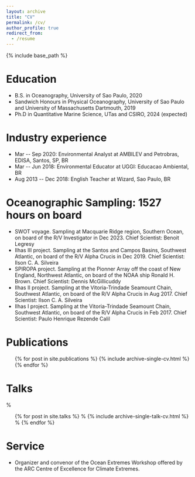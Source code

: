 ```yaml
---
layout: archive
title: "CV"
permalink: /cv/
author_profile: true
redirect_from:
  - /resume
---
```


{% include base_path %}

Education
======
* B.S. in Oceanography, University of Sao Paulo, 2020
* Sandwich Honours in Physical Oceanography, University of Sao Paulo and University of Massachusetts Dartmouth, 2019
* Ph.D in Quantitative Marine Science, UTas and CSIRO, 2024 (expected)

Industry experience
======
* Mar -- Sep 2020: Environmental Analyst at AMBILEV and Petrobras, EDISA, Santos, SP, BR
* Mar -- Jun 2018: Environmental Educator at UGGI: Educacao Ambiental, BR
* Aug 2013 -- Dec 2018: English Teacher at Wizard, Sao Paulo, BR

Oceanographic Sampling: 1527 hours on board
======
* SWOT voyage. Sampling at Macquarie Ridge region, Southern Ocean, on board of the R/V Investigator in Dec 2023. Chief Scientist: Benoit Legresy
* Ilhas III project. Sampling at the Santos and Campos Basins, Southwest Atlantic, on board of the R/V Alpha Crucis in Dec 2019. Chief Scientist: Ilson C. A. Silveira
* SPIROPA project. Sampling at the Pionner Array off the coast of New England, Northwest Atlantic, on board of the NOAA ship Ronald H. Brown. Chief Scientist: Dennis McGillicuddy
* Ilhas II project. Sampling at the Vitoria-Trindade Seamount Chain, Southwest Atlantic, on board of the R/V Alpha Crucis in Aug 2017. Chief Scientist: Ilson C. A. Silveira
* Ilhas I project. Sampling at the Vitoria-Trindade Seamount Chain, Southwest Atlantic, on board of the R/V Alpha Crucis in Feb 2017. Chief Scientist: Paulo Henrique Rezende Calil

Publications
======
  <ul>{% for post in site.publications %}
    {% include archive-single-cv.html %}
  {% endfor %}</ul>
  
Talks
======
 % <ul>{% for post in site.talks %}
 %   {% include archive-single-talk-cv.html %}
 % {% endfor %}</ul>
  
Service
======
* Organizer and convenor of the Ocean Extremes Workshop offered by the ARC Centre of Excellence for Climate Extremes.
